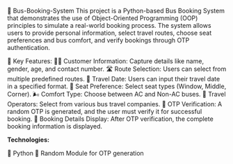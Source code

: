 🚌 Bus-Booking-System
This project is a Python-based Bus Booking System that demonstrates the use of Object-Oriented Programming (OOP) principles to simulate a real-world booking process. The system allows users to provide personal information, select travel routes, choose seat preferences and bus comfort, and verify bookings through OTP authentication.

🔑 Key Features:
🧑‍💼 Customer Information: Capture details like name, gender, age, and contact number.
🛣️ Route Selection: Users can select from multiple predefined routes.
📅 Travel Date: Users can input their travel date in a specified format.
💺 Seat Preference: Select seat types (Window, Middle, Corner).
🌬️ Comfort Type: Choose between AC and Non-AC buses.
🚌 Travel Operators: Select from various bus travel companies.
🔑 OTP Verification: A random OTP is generated, and the user must verify it for successful booking.
📝 Booking Details Display: After OTP verification, the complete booking information is displayed.

**Technologies:**

🐍 Python
🎲 Random Module for OTP generation
